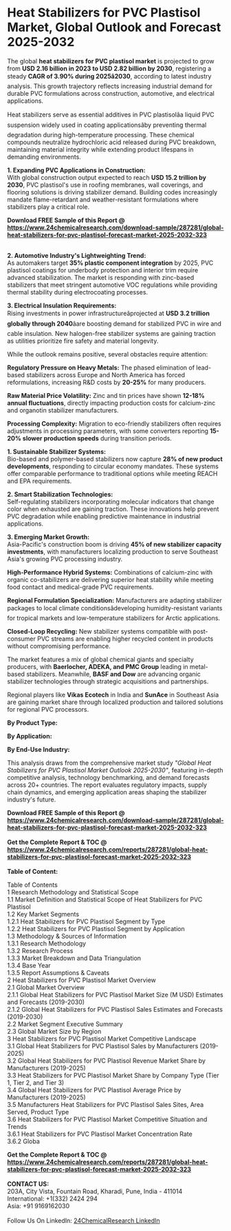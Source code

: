 <h1>Heat Stabilizers for PVC Plastisol Market, Global Outlook and Forecast 2025-2032</h1><p>The global <strong>heat stabilizers for PVC plastisol market</strong> is projected to grow from <strong>USD 2.16 billion in 2023 to USD 2.82 billion by 2030</strong>, registering a steady <strong>CAGR of 3.90% during 2025â2030</strong>, according to latest industry analysis. This growth trajectory reflects increasing industrial demand for durable PVC formulations across construction, automotive, and electrical applications.</p><p>Heat stabilizers serve as essential additives in PVC plastisolâa liquid PVC suspension widely used in coating applicationsâby preventing thermal degradation during high-temperature processing. These chemical compounds neutralize hydrochloric acid released during PVC breakdown, maintaining material integrity while extending product lifespans in demanding environments.</p><p><strong>1. Expanding PVC Applications in Construction:</strong><br>
With global construction output expected to reach <strong>USD 15.2 trillion by 2030</strong>, PVC plastisol's use in roofing membranes, wall coverings, and flooring solutions is driving stabilizer demand. Building codes increasingly mandate flame-retardant and weather-resistant formulations where stabilizers play a critical role.</p><div><b>Download FREE Sample of this Report @ 
            <a href="https://www.24chemicalresearch.com/download-sample/287281/global-heat-stabilizers-for-pvc-plastisol-forecast-market-2025-2032-323">
            https://www.24chemicalresearch.com/download-sample/287281/global-heat-stabilizers-for-pvc-plastisol-forecast-market-2025-2032-323</a></b></div><br><p><strong>2. Automotive Industry's Lightweighting Trend:</strong><br>
As automakers target <strong>35% plastic component integration</strong> by 2025, PVC plastisol coatings for underbody protection and interior trim require advanced stabilization. The market is responding with zinc-based stabilizers that meet stringent automotive VOC regulations while providing thermal stability during electrocoating processes.</p><p><strong>3. Electrical Insulation Requirements:</strong><br>
Rising investments in power infrastructureâprojected at <strong>USD 3.2 trillion globally through 2040</strong>âare boosting demand for stabilized PVC in wire and cable insulation. New halogen-free stabilizer systems are gaining traction as utilities prioritize fire safety and material longevity.</p><p>While the outlook remains positive, several obstacles require attention:</p><p><strong>Regulatory Pressure on Heavy Metals:</strong> The phased elimination of lead-based stabilizers across Europe and North America has forced reformulations, increasing R&amp;D costs by <strong>20-25%</strong> for many producers.</p><p><strong>Raw Material Price Volatility:</strong> Zinc and tin prices have shown <strong>12-18% annual fluctuations</strong>, directly impacting production costs for calcium-zinc and organotin stabilizer manufacturers.</p><p><strong>Processing Complexity:</strong> Migration to eco-friendly stabilizers often requires adjustments in processing parameters, with some converters reporting <strong>15-20% slower production speeds</strong> during transition periods.</p><p><strong>1. Sustainable Stabilizer Systems:</strong><br>
Bio-based and polymer-based stabilizers now capture <strong>28% of new product developments</strong>, responding to circular economy mandates. These systems offer comparable performance to traditional options while meeting REACH and EPA requirements.</p><p><strong>2. Smart Stabilization Technologies:</strong><br>
Self-regulating stabilizers incorporating molecular indicators that change color when exhausted are gaining traction. These innovations help prevent PVC degradation while enabling predictive maintenance in industrial applications.</p><p><strong>3. Emerging Market Growth:</strong><br>
Asia-Pacific's construction boom is driving <strong>45% of new stabilizer capacity investments</strong>, with manufacturers localizing production to serve Southeast Asia's growing PVC processing industry.</p><p><strong>High-Performance Hybrid Systems:</strong> Combinations of calcium-zinc with organic co-stabilizers are delivering superior heat stability while meeting food contact and medical-grade PVC requirements.</p><p><strong>Regional Formulation Specialization:</strong> Manufacturers are adapting stabilizer packages to local climate conditionsâdeveloping humidity-resistant variants for tropical markets and low-temperature stabilizers for Arctic applications.</p><p><strong>Closed-Loop Recycling:</strong> New stabilizer systems compatible with post-consumer PVC streams are enabling higher recycled content in products without compromising performance.</p><p>The market features a mix of global chemical giants and specialty producers, with <strong>Baerlocher, ADEKA, and PMC Group</strong> leading in metal-based stabilizers. Meanwhile, <strong>BASF and Dow</strong> are advancing organic stabilizer technologies through strategic acquisitions and partnerships.</p><p>Regional players like <strong>Vikas Ecotech</strong> in India and <strong>SunAce</strong> in Southeast Asia are gaining market share through localized production and tailored solutions for regional PVC processors.</p><p><strong>By Product Type:</strong></p><p><strong>By Application:</strong></p><p><strong>By End-Use Industry:</strong></p><p>This analysis draws from the comprehensive market study <em>"Global Heat Stabilizers for PVC Plastisol Market Outlook 2025-2030"</em>, featuring in-depth competitive analysis, technology benchmarking, and demand forecasts across 20+ countries. The report evaluates regulatory impacts, supply chain dynamics, and emerging application areas shaping the stabilizer industry's future.</p><div><b>Download FREE Sample of this Report @ 
            <a href="https://www.24chemicalresearch.com/download-sample/287281/global-heat-stabilizers-for-pvc-plastisol-forecast-market-2025-2032-323">
            https://www.24chemicalresearch.com/download-sample/287281/global-heat-stabilizers-for-pvc-plastisol-forecast-market-2025-2032-323</a></b></div><br><div><b>Get the Complete Report & TOC @ 
            <a href="https://www.24chemicalresearch.com/reports/287281/global-heat-stabilizers-for-pvc-plastisol-forecast-market-2025-2032-323">
            https://www.24chemicalresearch.com/reports/287281/global-heat-stabilizers-for-pvc-plastisol-forecast-market-2025-2032-323</a></b></div><br>
            <b>Table of Content:</b><p>Table of Contents<br />
1 Research Methodology and Statistical Scope<br />
1.1 Market Definition and Statistical Scope of Heat Stabilizers for PVC Plastisol<br />
1.2 Key Market Segments<br />
1.2.1 Heat Stabilizers for PVC Plastisol Segment by Type<br />
1.2.2 Heat Stabilizers for PVC Plastisol Segment by Application<br />
1.3 Methodology & Sources of Information<br />
1.3.1 Research Methodology<br />
1.3.2 Research Process<br />
1.3.3 Market Breakdown and Data Triangulation<br />
1.3.4 Base Year<br />
1.3.5 Report Assumptions & Caveats<br />
2 Heat Stabilizers for PVC Plastisol Market Overview<br />
2.1 Global Market Overview<br />
2.1.1 Global Heat Stabilizers for PVC Plastisol Market Size (M USD) Estimates and Forecasts (2019-2030)<br />
2.1.2 Global Heat Stabilizers for PVC Plastisol Sales Estimates and Forecasts (2019-2030)<br />
2.2 Market Segment Executive Summary<br />
2.3 Global Market Size by Region<br />
3 Heat Stabilizers for PVC Plastisol Market Competitive Landscape<br />
3.1 Global Heat Stabilizers for PVC Plastisol Sales by Manufacturers (2019-2025)<br />
3.2 Global Heat Stabilizers for PVC Plastisol Revenue Market Share by Manufacturers (2019-2025)<br />
3.3 Heat Stabilizers for PVC Plastisol Market Share by Company Type (Tier 1, Tier 2, and Tier 3)<br />
3.4 Global Heat Stabilizers for PVC Plastisol Average Price by Manufacturers (2019-2025)<br />
3.5 Manufacturers Heat Stabilizers for PVC Plastisol Sales Sites, Area Served, Product Type<br />
3.6 Heat Stabilizers for PVC Plastisol Market Competitive Situation and Trends<br />
3.6.1 Heat Stabilizers for PVC Plastisol Market Concentration Rate<br />
3.6.2 Globa</p><div><b>Get the Complete Report & TOC @ 
            <a href="https://www.24chemicalresearch.com/reports/287281/global-heat-stabilizers-for-pvc-plastisol-forecast-market-2025-2032-323">
            https://www.24chemicalresearch.com/reports/287281/global-heat-stabilizers-for-pvc-plastisol-forecast-market-2025-2032-323</a></b></div><br><b>CONTACT US:</b><br>
            203A, City Vista, Fountain Road, Kharadi, Pune, India - 411014<br>
            International: +1(332) 2424 294<br>
            Asia: +91 9169162030 <br><br>
            Follow Us On LinkedIn: <a href="https://www.linkedin.com/company/24chemicalresearch/">24ChemicalResearch LinkedIn</a>